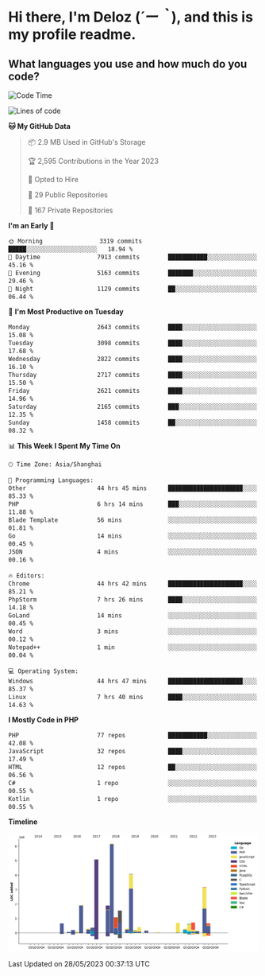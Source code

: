 # **Hi there, I'm Deloz (*´ー｀*), and this is my profile readme.**

## **What languages you use and how much do you code?**

<!--START_SECTION:waka-->
![Code Time](http://img.shields.io/badge/Code%20Time-1%2C548%20hrs%2030%20mins-blue)

![Lines of code](https://img.shields.io/badge/From%20Hello%20World%20I%27ve%20Written-30.7%20million%20lines%20of%20code-blue)

**🐱 My GitHub Data** 

> 📦 2.9 MB Used in GitHub's Storage 
 > 
> 🏆 2,595 Contributions in the Year 2023
 > 
> 💼 Opted to Hire
 > 
> 📜 29 Public Repositories 
 > 
> 🔑 167 Private Repositories 
 > 
**I'm an Early 🐤** 

```text
🌞 Morning                3319 commits        █████░░░░░░░░░░░░░░░░░░░░   18.94 % 
🌆 Daytime                7913 commits        ███████████░░░░░░░░░░░░░░   45.16 % 
🌃 Evening                5163 commits        ███████░░░░░░░░░░░░░░░░░░   29.46 % 
🌙 Night                  1129 commits        ██░░░░░░░░░░░░░░░░░░░░░░░   06.44 % 
```
📅 **I'm Most Productive on Tuesday** 

```text
Monday                   2643 commits        ████░░░░░░░░░░░░░░░░░░░░░   15.08 % 
Tuesday                  3098 commits        ████░░░░░░░░░░░░░░░░░░░░░   17.68 % 
Wednesday                2822 commits        ████░░░░░░░░░░░░░░░░░░░░░   16.10 % 
Thursday                 2717 commits        ████░░░░░░░░░░░░░░░░░░░░░   15.50 % 
Friday                   2621 commits        ████░░░░░░░░░░░░░░░░░░░░░   14.96 % 
Saturday                 2165 commits        ███░░░░░░░░░░░░░░░░░░░░░░   12.35 % 
Sunday                   1458 commits        ██░░░░░░░░░░░░░░░░░░░░░░░   08.32 % 
```


📊 **This Week I Spent My Time On** 

```text
🕑︎ Time Zone: Asia/Shanghai

💬 Programming Languages: 
Other                    44 hrs 45 mins      █████████████████████░░░░   85.33 % 
PHP                      6 hrs 14 mins       ███░░░░░░░░░░░░░░░░░░░░░░   11.88 % 
Blade Template           56 mins             ░░░░░░░░░░░░░░░░░░░░░░░░░   01.81 % 
Go                       14 mins             ░░░░░░░░░░░░░░░░░░░░░░░░░   00.45 % 
JSON                     4 mins              ░░░░░░░░░░░░░░░░░░░░░░░░░   00.16 % 

🔥 Editors: 
Chrome                   44 hrs 42 mins      █████████████████████░░░░   85.21 % 
PhpStorm                 7 hrs 26 mins       ████░░░░░░░░░░░░░░░░░░░░░   14.18 % 
GoLand                   14 mins             ░░░░░░░░░░░░░░░░░░░░░░░░░   00.45 % 
Word                     3 mins              ░░░░░░░░░░░░░░░░░░░░░░░░░   00.12 % 
Notepad++                1 min               ░░░░░░░░░░░░░░░░░░░░░░░░░   00.04 % 

💻 Operating System: 
Windows                  44 hrs 47 mins      █████████████████████░░░░   85.37 % 
Linux                    7 hrs 40 mins       ████░░░░░░░░░░░░░░░░░░░░░   14.63 % 
```

**I Mostly Code in PHP** 

```text
PHP                      77 repos            ███████████░░░░░░░░░░░░░░   42.08 % 
JavaScript               32 repos            ████░░░░░░░░░░░░░░░░░░░░░   17.49 % 
HTML                     12 repos            ██░░░░░░░░░░░░░░░░░░░░░░░   06.56 % 
C#                       1 repo              ░░░░░░░░░░░░░░░░░░░░░░░░░   00.55 % 
Kotlin                   1 repo              ░░░░░░░░░░░░░░░░░░░░░░░░░   00.55 % 
```



**Timeline**

![Lines of Code chart](https://raw.githubusercontent.com/deloz/deloz/main/assets/bar_graph.png)


 Last Updated on 28/05/2023 00:37:13 UTC
<!--END_SECTION:waka-->
